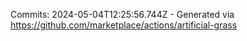 Commits: 2024-05-04T12:25:56.744Z - Generated via https://github.com/marketplace/actions/artificial-grass
<br>
